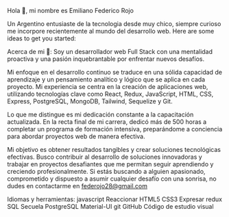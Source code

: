 Hola 👋, mi nombre es Emiliano Federico Rojo

Un Argentino entusiaste de la tecnologia desde muy chico, siempre curioso me incorpore recientemente al mundo del desarrollo web.
Here are some ideas to get you started:

Acerca de mi 💬:
Soy un desarrollador web Full Stack con una mentalidad proactiva y una pasión inquebrantable por enfrentar nuevos desafíos.

Mi enfoque en el desarrollo continuo se traduce en una sólida capacidad de aprendizaje y un pensamiento analítico y lógico que se aplica en cada proyecto. Mi experiencia se centra en la creación de aplicaciones web, utilizando tecnologías clave como React, Redux, JavaScript, HTML, CSS, Express, PostgreSQL, MongoDB, Tailwind, Sequelize y Git.

Lo que me distingue es mi dedicación constante a la capacitación actualizada. En la recta final de mi carrera, dedicó más de 500 horas a completar un programa de formación intensiva, preparándome a conciencia para abordar proyectos web de manera efectiva.

Mi objetivo es obtener resultados tangibles y crear soluciones tecnológicas efectivas. Busco contribuir al desarrollo de soluciones innovadoras y trabajar en proyectos desafiantes que me permitan seguir aprendiendo y creciendo profesionalmente.
Si estás buscando a alguien apasionado, comprometido y dispuesto a asumir cualquier desafío con una sonrisa, no dudes en contactarme en federojo28@gmail.com



Idiomas y herramientas:
javascript  Reaccionar HTML5  CSS3  Expresar redux SQL Secuela PostgreSQL Material-UI git  GitHub  Código de estudio visual 

